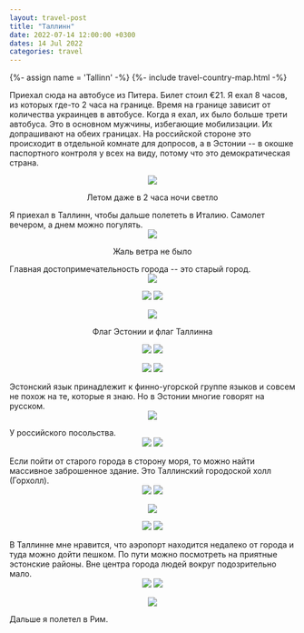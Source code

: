 ```yaml
---
layout: travel-post
title: "Таллинн"
date: 2022-07-14 12:00:00 +0300
dates: 14 Jul 2022
categories: travel
---
```


{%- assign name = 'Tallinn' -%}
{%- include travel-country-map.html -%}

Приехал сюда на автобусе из Питера. Билет стоил €21. Я ехал 8 часов, из которых где-то 2 часа на границе. Время на границе зависит от количества украинцев в автобусе. Когда я ехал, их было больше трети автобуса. Это в основном мужчины, избегающие мобилизации. Их допрашивают на обеих границах. На российской стороне это происходит в отдельной комнате для допросов, а в Эстонии -- в окошке паспортного контроля у всех на виду, потому что это демократическая страна.
<center>
    <img src="{{site.baseurl}}/assets/img/tallinn/1.jpg" />
    <p class="image-label">
    Летом даже в 2 часа ночи светло
    </p>
</center>
Я приехал в Таллинн, чтобы дальше полететь в Италию. Самолет вечером, а днем можно погулять.
<center>
    <img src="{{site.baseurl}}/assets/img/tallinn/2.jpg" />
    <p class="image-label">
    Жаль ветра не было
    </p>
</center>
Главная достопримечательность города -- это старый город.
<center>
    <img src="{{site.baseurl}}/assets/img/tallinn/3.jpg" />
    <p class="image-label">
    </p>
</center>
<center>
    <div class="side-by-side">
        <img src="{{site.baseurl}}/assets/img/tallinn/4.jpg" />
        <img src="{{site.baseurl}}/assets/img/tallinn/5.jpg" />
    </div>
    <p class="image-label"></p>
</center>
<center>
    <img src="{{site.baseurl}}/assets/img/tallinn/6.jpg" />
    <p class="image-label">
    Флаг Эстонии и флаг Таллинна
    </p>
</center>
<center>
    <div class="side-by-side">
        <img src="{{site.baseurl}}/assets/img/tallinn/7.jpg" />
        <img src="{{site.baseurl}}/assets/img/tallinn/8.jpg" />
    </div>
    <p class="image-label"></p>
</center>
<center>
    <div class="side-by-side">
        <img src="{{site.baseurl}}/assets/img/tallinn/9.jpg" />
        <img src="{{site.baseurl}}/assets/img/tallinn/10.jpg" />
    </div>
    <p class="image-label"></p>
</center>
Эстонский язык принадлежит к финно-угорской группе языков и совсем не похож на те, которые я знаю. Но в Эстонии многие говорят на русском. 
<center>
    <img src="{{site.baseurl}}/assets/img/tallinn/12.jpg" />
    <p class="image-label">
    </p>
</center>
У российского посольства.
<center>
    <div class="side-by-side">
        <img src="{{site.baseurl}}/assets/img/tallinn/13.jpg" />
        <img src="{{site.baseurl}}/assets/img/tallinn/14.jpg" />
    </div>
    <p class="image-label"></p>
</center>
Если пойти от старого города в сторону моря, то можно найти массивное заброшенное здание. Это Таллинский городоской холл (Горхолл).
<center>
    <div class="side-by-side">
        <img src="{{site.baseurl}}/assets/img/tallinn/15.jpg" />
        <img src="{{site.baseurl}}/assets/img/tallinn/16.jpg" />
    </div>
    <p class="image-label"></p>
</center>
<center>
    <img src="{{site.baseurl}}/assets/img/tallinn/17.jpg" />
    <p class="image-label">
    </p>
</center>
<center>
    <div class="side-by-side">
        <img src="{{site.baseurl}}/assets/img/tallinn/18.jpg" />
        <img src="{{site.baseurl}}/assets/img/tallinn/19.jpg" />
    </div>
    <p class="image-label"></p>
</center>
В Таллинне мне нравится, что аэропорт находится недалеко от города и туда можно дойти пешком. По пути можно посмотреть на приятные эстонские районы. Вне центра города людей вокруг подозрительно мало.
<center>
    <div class="side-by-side">
        <img src="{{site.baseurl}}/assets/img/tallinn/20.jpg" />
        <img src="{{site.baseurl}}/assets/img/tallinn/21.jpg" />
    </div>
    <p class="image-label"></p>
</center>
<center>
    <img src="{{site.baseurl}}/assets/img/tallinn/22.jpg" />
    <p class="image-label">
    </p>
</center>
Дальше я полетел в Рим.
